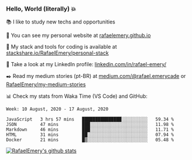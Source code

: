 ### Hello, World (literally) :boom:
 
 :books:  I like to study new techs and opportunities
 
 :rocket:  You can see my personal website at [rafaelemery.github.io](https://rafaelemery.github.io)
 
 :hammer: My stack and tools for coding is available at [stackshare.io/RafaelEmery/personal-stack](https://stackshare.io/RafaelEmery/personal-stack)
 
 :busts_in_silhouette:  Take a look at my LinkedIn profile: [linkedin.com/in/rafael-emery/](https://www.linkedin.com/in/rafael-emery/)
 
 :black_nib: Read my medium stories (pt-BR) at [medium.com/@rafael.emerycade](https://medium.com/@rafael.emerycade) or [RafaelEmery/my-medium-stories](https://github.com/RafaelEmery/my-medium-stories)
 
 :bar_chart: Check my stats from Waka Time (VS Code) and GitHub:

<!--START_SECTION:waka-->
```text
Week: 10 August, 2020 - 17 August, 2020

JavaScript   3 hrs 57 mins   ███████████████░░░░░░░░░░   59.34 % 
JSON         47 mins         ███░░░░░░░░░░░░░░░░░░░░░░   11.98 % 
Markdown     46 mins         ███░░░░░░░░░░░░░░░░░░░░░░   11.71 % 
HTML         31 mins         ██░░░░░░░░░░░░░░░░░░░░░░░   07.94 % 
Docker       21 mins         █▒░░░░░░░░░░░░░░░░░░░░░░░   05.48 % 
```
<!--END_SECTION:waka-->

[![RafaelEmery's github stats](https://github-readme-stats.vercel.app/api?username=RafaelEmery&show_icons=true&count_private=true&hide=prs)](https://github.com/anuraghazra/github-readme-stats)
